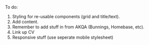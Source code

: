 To do:

1. Styling for re-usable components (grid and title/text).
2. Add content.
3. Remember to add stuff in from AKQA (Bunnings, Homebase, etc).
4. Link up CV
5. Responsive stuff (use seperate mobile stylesheet)
